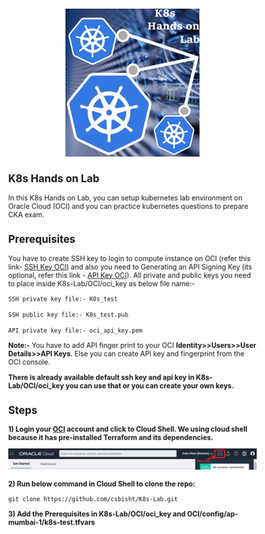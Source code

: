 <p align="center">
    <a href="https://github.com/csbisht/K8s-Lab">
        <img src="https://github.com/csbisht/K8s-Lab/blob/main/images/K8_Handson_Lab.png" height="300" alt="K8s Lab">
    </a>
</p>

## **K8s Hands on Lab**
 
In this K8s Hands on Lab, you can setup kubernetes lab environment on Oracle Cloud (OCI) and you can practice kubernetes questions to prepare CKA exam.
## **Prerequisites**
You have to create SSH key to login to compute instance on OCI (refer this link- [SSH Key OCI](https://docs.oracle.com/en-us/iaas/developer-tutorials/tutorials/tf-compute/01-summary.htm)) and also you need to Generating an API Signing Key (its optional, refer this link - [API Key OCI](https://docs.oracle.com/en-us/iaas/Content/API/Concepts/apisigningkey.htm#four)). All private and public keys you need to place inside K8s-Lab/OCI/oci_key as below file name:-
```
SSH private key file:- K8s_test

SSH public key file:- K8s_test.pub

API private key file:- oci_api_key.pem
```
**Note:-** You have to add API finger print to your OCI **Identity>>Users>>User Details>>API Keys**. Else you can create API key and fingerprint from the OCI console.

**There is already available default ssh key and api key in K8s-Lab/OCI/oci_key you can use that or you can create your own keys.**

## **Steps**

**1) Login your [OCI](https://oraclecloud.com) account and click to Cloud Shell. We using cloud shell because it has pre-installed Terraform and its dependencies.**

![Cloud Shell](https://github.com/csbisht/K8s-Lab/blob/main/images/CloudShell.png)

**2) Run below command in Cloud Shell to clone the repo:**
```
git clone https://github.com/csbisht/K8s-Lab.git
```
**3) Add the Prerequisites in K8s-Lab/OCI/oci_key and OCI/config/ap-mumbai-1/k8s-test.tfvars**
